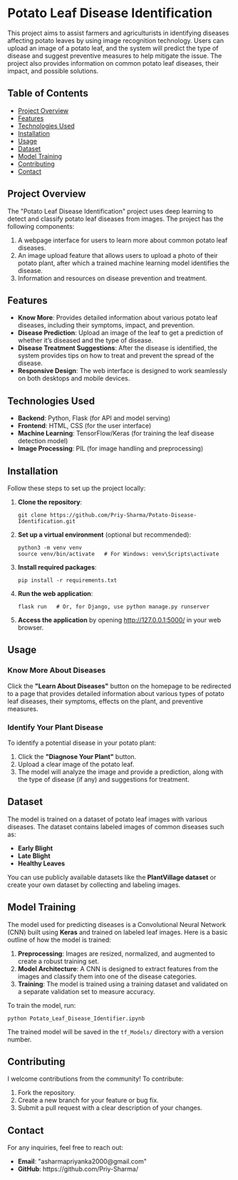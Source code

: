 <h1>Potato Leaf Disease Identification</h1>
<p>This project aims to assist farmers and agriculturists in identifying diseases affecting potato leaves by using image recognition technology. Users can upload an image of a potato leaf, and the system will predict the type of disease and suggest preventive measures to help mitigate the issue. The project also provides information on common potato leaf diseases, their impact, and possible solutions.</p>

<h2>Table of Contents</h2>
    <ul>
        <li><a href="#project-overview">Project Overview</a></li>
        <li><a href="#features">Features</a></li>
        <li><a href="#technologies-used">Technologies Used</a></li>
        <li><a href="#installation">Installation</a></li>
        <li><a href="#usage">Usage</a></li>
        <li><a href="#dataset">Dataset</a></li>
        <li><a href="#model-training">Model Training</a></li>
        <li><a href="#contributing">Contributing</a></li>
        <li><a href="#contact">Contact</a></li>
    </ul>

 <h2 id="project-overview">Project Overview</h2>
<p>The "Potato Leaf Disease Identification" project uses deep learning to detect and classify potato leaf diseases from images. The project has the following components:</p>
    <ol>
        <li>A webpage interface for users to learn more about common potato leaf diseases.</li>
        <li>An image upload feature that allows users to upload a photo of their potato plant, after which a trained machine learning model identifies the disease.</li>
        <li>Information and resources on disease prevention and treatment.</li>
    </ol>

<h2 id="features">Features</h2>
    <ul>
        <li><strong>Know More</strong>: Provides detailed information about various potato leaf diseases, including their symptoms, impact, and prevention.</li>
        <li><strong>Disease Prediction</strong>: Upload an image of the leaf to get a prediction of whether it’s diseased and the type of disease.</li>
        <li><strong>Disease Treatment Suggestions</strong>: After the disease is identified, the system provides tips on how to treat and prevent the spread of the disease.</li>
        <li><strong>Responsive Design</strong>: The web interface is designed to work seamlessly on both desktops and mobile devices.</li>
    </ul>

<h2 id="technologies-used">Technologies Used</h2>
    <ul>
        <li><strong>Backend</strong>: Python, Flask (for API and model serving)</li>
        <li><strong>Frontend</strong>: HTML, CSS (for the user interface)</li>
        <li><strong>Machine Learning</strong>: TensorFlow/Keras (for training the leaf disease detection model)</li>
        <li><strong>Image Processing</strong>:  PIL (for image handling and preprocessing)</li>
    </ul>

<h2 id="installation">Installation</h2>
<p>Follow these steps to set up the project locally:</p>
    <ol>
        <li><strong>Clone the repository</strong>:
            <pre><code>git clone https://github.com/Priy-Sharma/Potato-Disease-Identification.git</code></pre>
        </li>
        <li><strong>Set up a virtual environment</strong> (optional but recommended):
            <pre><code>python3 -m venv venv
source venv/bin/activate   # For Windows: venv\Scripts\activate</code></pre>
        </li>
        <li><strong>Install required packages</strong>:
            <pre><code>pip install -r requirements.txt</code></pre>
        </li>
        <li><strong>Run the web application</strong>:
            <pre><code>flask run   # Or, for Django, use python manage.py runserver</code></pre>
        </li>
        <li><strong>Access the application</strong> by opening <a href="http://127.0.0.1:5000/" target="_blank">http://127.0.0.1:5000/</a> in your web browser.</li>
    </ol>

<h2 id="usage">Usage</h2>

<h3 id="know-more-about-diseases">Know More About Diseases</h3>
<p>Click the <strong>"Learn About Diseases"</strong> button on the homepage to be redirected to a page that provides detailed information about various types of potato leaf diseases, their symptoms, effects on the plant, and preventive measures.</p>

<h3 id="identify-your-plant-disease">Identify Your Plant Disease</h3>
<p>To identify a potential disease in your potato plant:</p>
<ol>
    <li>Click the <strong>"Diagnose Your Plant"</strong> button.</li>
    <li>Upload a clear image of the potato leaf.</li>
    <li>The model will analyze the image and provide a prediction, along with the type of disease (if any) and suggestions for treatment.</li>
</ol>

<h2 id="dataset">Dataset</h2>
<p>The model is trained on a dataset of potato leaf images with various diseases. The dataset contains labeled images of common diseases such as:</p>
<ul>
    <li><strong>Early Blight</strong></li>
    <li><strong>Late Blight</strong></li>
    <li><strong>Healthy Leaves</strong></li>
</ul>
<p>You can use publicly available datasets like the <strong>PlantVillage dataset</strong> or create your own dataset by collecting and labeling images.</p>

<h2 id="model-training">Model Training</h2>
<p>The model used for predicting diseases is a Convolutional Neural Network (CNN) built using <strong>Keras</strong> and trained on labeled leaf images. Here is a basic outline of how the model is trained:</p>
<ol>
    <li><strong>Preprocessing</strong>: Images are resized, normalized, and augmented to create a robust training set.</li>
    <li><strong>Model Architecture</strong>: A CNN is designed to extract features from the images and classify them into one of the disease categories.</li>
    <li><strong>Training</strong>: The model is trained using a training dataset and validated on a separate validation set to measure accuracy.</li>
</ol>
<p>To train the model, run:</p>
<pre><code>python Potato_Leaf_Disease_Identifier.ipynb</code></pre>
<p>The trained model will be saved in the <code>tf_Models/</code> directory with a version number.</p>

<h2 id="contributing">Contributing</h2>
<p>I welcome contributions from the community! To contribute:</p>
<ol>
    <li>Fork the repository.</li>
    <li>Create a new branch for your feature or bug fix.</li>
    <li>Submit a pull request with a clear description of your changes.</li>
</ol>


<h2 id="contact">Contact</h2>
<p>For any inquiries, feel free to reach out:</p>
<ul>
    <li><strong>Email</strong>: <a>"asharmapriyanka2000@gmail.com"</a></li>
    <li><strong>GitHub</strong>: <a>https://github.com/Priy-Sharma/</a>
